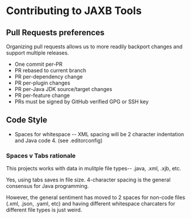 # Contributing to JAXB Tools #

## Pull Requests preferences ##

Organizing pull requests allows us to more readily backport changes and support multiple releases.

* One commit per-PR
* PR rebased to current branch
* PR per-dependency change
* PR per-plugin changes
* PR per-Java JDK source/target changes
* PR per-feature change
* PRs must be signed by GitHub verified GPG or SSH key

## Code Style

* Spaces for whitespace -- XML spacing will be 2 character indentation and Java code 4. (see .editorconfig)

### Spaces v Tabs rationale

This projects works with data in mulitple file types-- .java, .xml, .xjb, etc.

Yes, using tabs saves in file size. 4-character spacing is the general consensus for Java programming.

However, the general sentiment has moved to 2 spaces for non-code files (.xml, .json, .yaml, etc) and having different whitespace charcaters for different file types is just weird.

